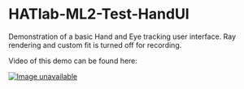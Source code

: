 # HATlab-ML2-Test-HandUI
Demonstration of a basic Hand and Eye tracking user interface. Ray rendering and custom fit is turned off for recording.

Video of this demo can be found here:

[![Image unavailable](https://img.youtube.com/vi/xpmyIfpmm3k/0.jpg)](https://www.youtube.com/watch?v=xpmyIfpmm3k)
